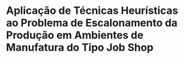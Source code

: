 # Aplicação de Técnicas Heurísticas ao Problema de Escalonamento da Produção em Ambientes de Manufatura do Tipo Job Shop


